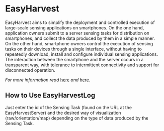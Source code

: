 # EasyHarvest

EasyHarvest aims to simplify the deployment and controlled execution of large-scale sensing applications on smartphones. On the one hand, application owners submit to a server sensing tasks for distribution on smartphones, and collect the data produced by them in a simple manner. On the other hand, smartphone owners control the execution of sensing tasks on their devices through a single interface, without having to repeatedly download, install and configure individual sensing applications. The interaction between the smartphone and the server occurs in a transparent way, with tolerance to intermittent connectivity and support for disconnected operation.

*For more information read* [here](http://www.inf.uth.gr/wp-content/uploads/formidable/Katsomallos_Emmanouil.pdf) *and* [here](http://www.inf.uth.gr/wp-content/uploads/formidable/Katsomallos_Emmanouil1.pdf).

## How to Use EasyHarvestLog

Just enter the id of the Sensing Task (found on the URL at the EasyHarvestServer) and the desired way of visualization (raw/orientation/map) depending on the type of data produced by the Sensing Task.

